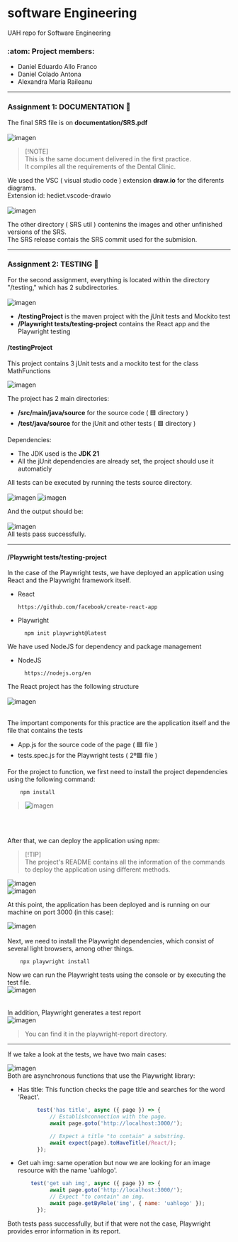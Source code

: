 # software Engineering
UAH repo for Software Engineering 

### :atom: Project members:
- Daniel Eduardo Allo Franco 
- Daniel Colado Antona
- Alexandra María Raileanu
___

### Assignment 1: DOCUMENTATION 📓
The final SRS file is on **documentation/SRS.pdf** 
<br>
<br>
![imagen](https://github.com/DanielColado/softwareEngineering/assets/150476751/60ddfc3d-c20b-4e5b-8a4b-172268d5dc4f)
<br>
> [!NOTE]\
> This is the same document delivered in the first practice.     <br>
> It compiles all the requirements of the Dental Clinic.

We used the VSC ( visual studio code ) extension **draw.io** for the diferents diagrams. <br>
Extension id: hediet.vscode-drawio <br><br>
![imagen](https://github.com/DanielColado/softwareEngineering/assets/150476751/41dca177-3902-4552-b290-4334c706c3fc)




The other directory ( SRS util ) contenins the images and other unfinished versions of the SRS. <br>
The SRS release contais the SRS commit used for the submision.

___
### Assignment 2: TESTING 🧪
For the second assignment, everything is located within the directory "/testing," which has 2 subdirectories.
<br>
<br>
![imagen](https://github.com/DanielColado/softwareEngineering/assets/150476751/dc95f959-ff2e-4c17-bc59-8c3ed87088d2)   


- **/testingProject** is the maven project with the jUnit tests and Mockito test
- **/Playwright tests/testing-project** contains the React app and the Playwright testing


#### /testingProject
This project contains 3 jUnit tests and a mockito test for the class MathFunctions <br>

![imagen](https://github.com/DanielColado/softwareEngineering/assets/150476751/e9a2cf36-fa41-4e1e-b1cb-559a5d38e0ee)

The project has 2 main directories:
- **/src/main/java/source** for the source code       ( 🟦 directory ) 
- **/test/java/source** for the jUnit and other tests ( 🟩 directory )

Dependencies:
- The JDK used is the  **JDK 21** 
- All the jUnit dependencies are already set, the project should use it automaticly

All tests can be executed by running the tests source directory. 
<br>
<br>
![imagen](https://github.com/DanielColado/softwareEngineering/assets/150476751/5ccc91c1-5774-4ce4-a834-880dbdbb8e73)
![imagen](https://github.com/DanielColado/softwareEngineering/assets/150476751/5c8efbd1-a00f-45f2-acd5-28237e1fa675)
<br>

And the output should be: 
<br>
<br>
![imagen](https://github.com/DanielColado/softwareEngineering/assets/150476751/b6a240b5-0860-4971-9949-c60dfd607458)
<br>
All tests pass successfully.

___

#### /Playwright tests/testing-project

In the case of the Playwright tests, we have deployed an application using React and the Playwright framework itself.

- React
    ```
    https://github.com/facebook/create-react-app
  ```
- Playwright
  ``` 
    npm init playwright@latest
  ```
We have used NodeJS for dependency and package management

- NodeJS
  ```
    https://nodejs.org/en
  ```

The React project has the following structure <br> <br>
![imagen](https://github.com/DanielColado/softwareEngineering/assets/150476751/4db7688d-ed91-4c9f-952f-e4d62dfbf94f)

<br>
The important components for this practice are the application itself and the file that contains the tests

- App.js for the source code of the page      ( 🟦 file ) 
- tests.spec.js for the Playwright tests      ( 2º🟩 file ) 

For the project to function, we first need to install the project dependencies using the following command:
```
    npm install
```
> ![imagen](https://github.com/DanielColado/softwareEngineering/assets/150476751/e2677343-8266-42dd-b31e-a79b089af17e)

<br>
<br>

After that, we can deploy the application using npm:

>[!TIP]\
> The project's README contains all the information of the commands to deploy the application using different methods. <br>

![imagen](https://github.com/DanielColado/softwareEngineering/assets/150476751/bcd7cc87-82eb-49b1-9fe5-236e91299ed8) <br>
![imagen](https://github.com/DanielColado/softwareEngineering/assets/150476751/6ac9bf3b-19c7-44be-844e-de6fee774a2c) <br>

At this point, the application has been deployed and is running on our machine on port 3000 (in this case):

![imagen](https://github.com/DanielColado/softwareEngineering/assets/150476751/014117ef-0ccf-4b73-8f6d-10d6ffeaa8ce)
<br>
<br>
Next, we need to install the Playwright dependencies, which consist of several light browsers, among other things.
```
    npx playwright install
```

Now we can run the Playwright tests using the console or by executing the test file. <br>
![imagen](https://github.com/DanielColado/softwareEngineering/assets/150476751/e3807b24-bc7c-4eec-b88e-cd366c5ee474) <br>
<br>
<br>
In addition, Playwright generates a test report
<br>
![imagen](https://github.com/DanielColado/softwareEngineering/assets/150476751/588ffe26-f011-4841-a44a-a7715b898de4)
> You can find it in the playwright-report directory.
___
If we take a look at the tests, we have two main cases:

![imagen](https://github.com/DanielColado/softwareEngineering/assets/150476751/af20bcaf-41e3-4fba-87d1-42de33686074) <br>
Both are asynchronous functions that use the Playwright library:

- Has title: This function checks the page title and searches for the word 'React'.
  ```js
        test('has title', async ({ page }) => {
            // Establishconnection with the page.
            await page.goto('http://localhost:3000/');
  
            // Expect a title "to contain" a substring.
            await expect(page).toHaveTitle(/React/);
        });
  ```
- Get uah img: same operation but now we are looking for an image resource with the name 'uahlogo'.
  ```js
      test('get uah img', async ({ page }) => {
            await page.goto('http://localhost:3000/');
            // Expect "to contain" an img.
            await page.getByRole('img', { name: 'uahlogo' });
        });
  ```

Both tests pass successfully, but if that were not the case, Playwright provides error information in its report.










